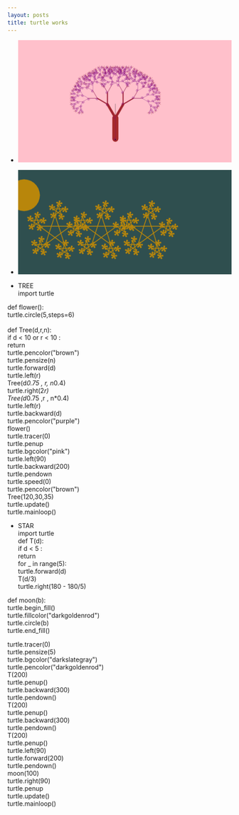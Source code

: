 ```yaml
---
layout: posts
title: turtle works
---
```

 
* ![alt text](../assets/images/2023-11-11%20(4).png "tree")



* ![alt text](../assets/images/2023-11-11%20(6).png "star") 


* TREE <br>
import turtle <br>

def flower(): <br>
    turtle.circle(5,steps=6) <br>
    <br>
def Tree(d,r,n): <br>
    if d < 10 or r < 10 : <br>
        return <br>
    turtle.pencolor("brown") <br>
    turtle.pensize(n) <br>
    turtle.forward(d) <br>
    turtle.left(r) <br>
    Tree(d*0.75 , r, n*0.4) <br>
    turtle.right(2*r) <br>
    Tree(d*0.75 ,r , n*0.4) <br>
    turtle.left(r) <br>
    turtle.backward(d) <br>
    turtle.pencolor("purple") <br>
    flower() <br>
turtle.tracer(0) <br>
turtle.penup <br>
turtle.bgcolor("pink") <br>
turtle.left(90) <br>
turtle.backward(200) <br>
turtle.pendown <br>
turtle.speed(0) <br>
turtle.pencolor("brown") <br>
Tree(120,30,35) <br>
turtle.update() <br>
turtle.mainloop() <br>
* STAR <br>
 import turtle <br>
def T(d):<br>
   if d < 5 :<br>
      return<br>
   for _ in range(5):<br>
     turtle.forward(d)<br>
     T(d/3)<br>
     turtle.right(180 - 180/5)<br>


def moon(b):<br>
   turtle.begin_fill()<br>
   turtle.fillcolor("darkgoldenrod")<br>
   turtle.circle(b)<br>
   turtle.end_fill()<br>


turtle.tracer(0)<br>
turtle.pensize(5)<br>
turtle.bgcolor("darkslategray")<br>
turtle.pencolor("darkgoldenrod")<br>
T(200)<br>
turtle.penup()<br>
turtle.backward(300)<br>
turtle.pendown()<br>
T(200)<br>
turtle.penup()<br>
turtle.backward(300)<br>
turtle.pendown()<br>
T(200)<br>
turtle.penup()<br>
turtle.left(90)<br>
turtle.forward(200)<br>
turtle.pendown()<br>
moon(100)<br>
turtle.right(90)<br>
turtle.penup<br>
turtle.update()<br>
turtle.mainloop()<br>


 


